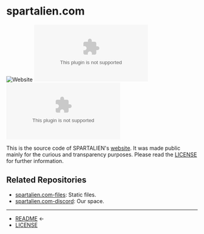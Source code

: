 # spartalien.com

![Website](https://img.shields.io/website?url=https://spartalien.com) ![GitHub issues](https://img.shields.io/github/issues-raw/etrusci-org/spartalien.com) ![GitHub last commit](https://img.shields.io/github/last-commit/etrusci-org/spartalien.com)

This is the source code of SPARTALIEN's [website](https://spartalien.com). It was made public mainly for the curious and transparency purposes. Please read the [LICENSE](LICENSE.md) for further information.

## Related Repositories

- [spartalien.com-files](https://github.com/etrusci-org/spartalien.com-files): Static files.
- [spartalien.com-discord](https://github.com/etrusci-org/spartalien.com-discord): Our space.

---

- [README](README.md) ←
- [LICENSE](LICENSE.md)

